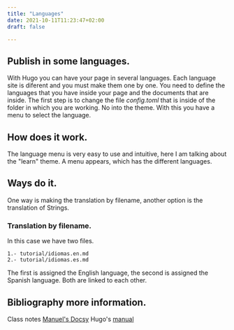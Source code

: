 ```yaml
---
title: "Languages"
date: 2021-10-11T11:23:47+02:00
draft: false

---
```

## Publish in some languages.

With Hugo you can have your page in several languages. Each language site is diferent and you must make them one by one. You need to define the languages that you have inside your page and the documents that are inside. 
The first step is to change the file *config.toml* that is inside of the folder in which you are working. No into the theme. With this you have a menu to select the language.

## How does it work.

The language menu is very easy to use and intuitive, here I am talking about the "learn" theme. A menu appears, which has the different languages.

## Ways do it.

One way is making the translation by filename, another option is the translation of Strings.

### Translation by filename.

In this case we have two files.

    1.- tutorial/idiomas.en.md
    2.- tutorial/idiomas.es.md

The first is assigned the English language, the second is assigned the Spanish language. Both are linked to each other.

## Bibliography more information.

Class notes [Manuel's Docsy](https://malejandror.github.io/staticSite/es/docs/teoria/multilenguaje/)
Hugo's [manual](https://gohugo.io/content-management/multilingual/)